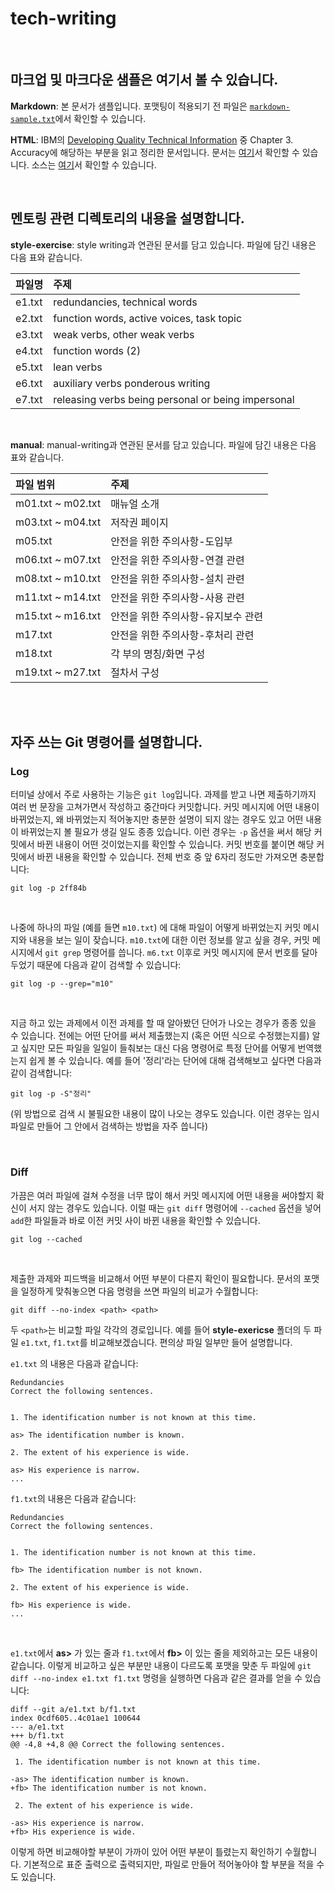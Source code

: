 # tech-writing

<br>

## 마크업 및 마크다운 샘플은 여기서 볼 수 있습니다.

**Markdown**: 본 문서가 샘플입니다. 포맷팅이 적용되기 전 파일은 [`markdown-sample.txt`](https://github.com/rogarithm/tech-writing/blob/portfolio/markdown-sample.txt)에서 확인할 수 있습니다.

**HTML**: IBM의 [Developing Quality Technical Information](https://www.amazon.com/Developing-Quality-Technical-Information-Handbook/dp/0131477498) 중 Chapter 3. Accuracy에 해당하는 부분을 읽고 정리한 문서입니다. 문서는 [여기](https://rogarithm.github.io/sample-website/accuracy.html)서 확인할 수 있습니다. 소스는 [여기](https://github.com/rogarithm/sample-website)서 확인할 수 있습니다. 

<br>

## 멘토링 관련 디렉토리의 내용을 설명합니다.

**style-exercise**: style writing과 연관된 문서를 담고 있습니다. 파일에 담긴 내용은 다음 표와 같습니다.

| 파일명 | 주제 |
| :---   | :--- |
| e1.txt | redundancies, technical words |
| e2.txt | function words, active voices, task topic |
| e3.txt | weak verbs, other weak verbs |
| e4.txt | function words (2) |
| e5.txt | lean verbs |
| e6.txt | auxiliary verbs ponderous writing |
| e7.txt | releasing verbs being personal or being impersonal |

<br>

**manual**: manual-writing과 연관된 문서를 담고 있습니다. 파일에 담긴 내용은 다음 표와 같습니다.

| 파일 범위 | 주제 |
| :---      | :--- |
| m01.txt ~ m02.txt | 매뉴얼 소개 |
| m03.txt ~ m04.txt | 저작권 페이지 |
| m05.txt           | 안전을 위한 주의사항-도입부 |
| m06.txt ~ m07.txt | 안전을 위한 주의사항-연결 관련 |
| m08.txt ~ m10.txt | 안전을 위한 주의사항-설치 관련 |
| m11.txt ~ m14.txt | 안전을 위한 주의사항-사용 관련 |
| m15.txt ~ m16.txt | 안전을 위한 주의사항-유지보수 관련 |
| m17.txt           | 안전을 위한 주의사항-후처리 관련 |
| m18.txt           | 각 부의 명칭/화면 구성 |
| m19.txt ~ m27.txt | 절차서 구성 |

<br><br>

## 자주 쓰는 Git 명령어를 설명합니다.

### Log

터미널 상에서 주로 사용하는 기능은 `git log`입니다. 과제를 받고 나면 제출하기까지 여러 번 문장을 고쳐가면서 작성하고 중간마다 커밋합니다. 커밋 메시지에 어떤 내용이 바뀌었는지, 왜 바뀌었는지 적어놓지만 충분한 설명이 되지 않는 경우도 있고 어떤 내용이 바뀌었는지 볼 필요가 생길 일도 종종 있습니다. 이런 경우는 `-p` 옵션을 써서 해당 커밋에서 바뀐 내용이 어떤 것이었는지를 확인할 수 있습니다. 커밋 번호를 붙이면 해당 커밋에서 바뀐 내용을 확인할 수 있습니다. 전체 번호 중 앞 6자리 정도만 가져오면 충분합니다:
```
git log -p 2ff84b
```
<br>

나중에 하나의 파일 (예를 들면 `m10.txt`) 에 대해 파일이 어떻게 바뀌었는지 커밋 메시지와 내용을 보는 일이 잦습니다. `m10.txt`에 대한 이런 정보를 알고 싶을 경우, 커밋 메시지에서 `git grep` 명령어를 씁니다. `m6.txt` 이후로 커밋 메시지에 문서 번호를 달아두었기 때문에 다음과 같이 검색할 수 있습니다:
```
git log -p --grep="m10"
```

<br>

지금 하고 있는 과제에서 이전 과제를 할 때 알아봤던 단어가 나오는 경우가 종종 있을 수 있습니다. 전에는 어떤 단어를 써서 제출했는지 (혹은 어떤 식으로 수정했는지를) 알고 싶지만 모든 파일을 일일이 들춰보는 대신 다음 명령어로 특정 단어를 어떻게 번역했는지 쉽게 볼 수 있습니다. 예를 들어 '정리'라는 단어에 대해 검색해보고 싶다면 다음과 같이 검색합니다:
```
git log -p -S"정리"
```
(위 방법으로 검색 시 불필요한 내용이 많이 나오는 경우도 있습니다. 이런 경우는 임시파일로 만들어 그 안에서 검색하는 방법을 자주 씁니다)

<br>

### Diff

가끔은 여러 파일에 걸쳐 수정을 너무 많이 해서 커밋 메시지에 어떤 내용을 써야할지 확신이 서지 않는 경우도 있습니다. 이럴 때는 `git diff` 명령어에 `--cached` 옵션을 넣어 `add`한 파일들과 바로 이전 커밋 사이 바뀐 내용을 확인할 수 있습니다.
```
git log --cached
```

<br>

제출한 과제와 피드백을 비교해서 어떤 부분이 다른지 확인이 필요합니다. 문서의 포맷을 일정하게 맞춰놓으면 다음 명령을 쓰면 파일의 비교가 수월합니다:
```
git diff --no-index <path> <path>
```

두 `<path>`는 비교할 파일 각각의 경로입니다. 예를 들어 **style-exericse** 폴더의 두 파일 `e1.txt`, `f1.txt`를 비교해보겠습니다. 편의상 파일 일부만 들어 설명합니다.


`e1.txt` 의 내용은 다음과 같습니다:
```
Redundancies
Correct the following sentences.


1. The identification number is not known at this time.

as> The identification number is known.

2. The extent of his experience is wide.

as> His experience is narrow.
...
```

`f1.txt`의 내용은 다음과 같습니다:
```
Redundancies
Correct the following sentences.


1. The identification number is not known at this time.

fb> The identification number is not known.

2. The extent of his experience is wide.

fb> His experience is wide.
...
```

<br>

`e1.txt`에서  **as>** 가 있는 줄과 `f1.txt`에서 **fb>** 이 있는 줄을 제외하고는 모든 내용이 같습니다. 이렇게 비교하고 싶은 부분만 내용이 다르도록 포맷을 맞춘 두 파일에 `git diff --no-index e1.txt f1.txt` 명령을 실행하면 다음과 같은 결과를 얻을 수 있습니다:

```
diff --git a/e1.txt b/f1.txt
index 0cdf605..4c01ae1 100644
--- a/e1.txt
+++ b/f1.txt
@@ -4,8 +4,8 @@ Correct the following sentences.

 1. The identification number is not known at this time.

-as> The identification number is known.
+fb> The identification number is not known.

 2. The extent of his experience is wide.

-as> His experience is narrow.
+fb> His experience is wide.
```
이렇게 하면 비교해야할 부분이 가까이 있어 어떤 부분이 틀렸는지 확인하기 수월합니다. 기본적으로 표준 출력으로 출력되지만, 파일로 만들어 적어놓아야 할 부분을 적을 수도 있습니다.
